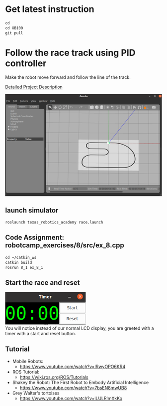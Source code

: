 # Get latest instruction 
```
cd
cd XB100
git pull
```

# Follow the race track using PID controller 
Make the robot move forward and follow the line of the track.

[Detailed Project Description](https://github.com/chuanqichen/XB100/blob/main/lab11/robot_race.md)<br>

<img src="../lab9/racetrack.PNG" width=600>

## launch simulator 
```
roslaunch texas_robotics_academy race.launch
```

## Code Assignment: robotcamp_exercises/8/src/ex_8.cpp
```
cd ~/catkin_ws
catkin build
rosrun 8_1 ex_8_1
```

## Start the race and reset 
![Timer](timer.png)<br>
You will notice instead of our normal LCD display, you are greeted with a timer with a start and reset button.

## Tutorial 
* Mobile Robots:
  * https://www.youtube.com/watch?v=IRwyOPO6KR4
* ROS Tutorial:
  * https://wiki.ros.org/ROS/Tutorials
* Shakey the Robot: The First Robot to Embody Artificial Intelligence
  * https://www.youtube.com/watch?v=7bsEN8mwUB8
* Grey Walter's tortoises
  * https://www.youtube.com/watch?v=lLULRlmXkKo
